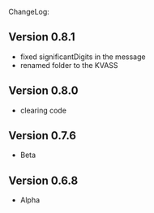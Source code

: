 ChangeLog:

## Version 0.8.1
 * fixed significantDigits in the message
 * renamed folder to the KVASS

## Version 0.8.0
 * clearing code

## Version 0.7.6
 * Beta

## Version 0.6.8
 * Alpha